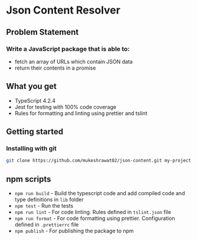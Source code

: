 # Json Content Resolver

## Problem Statement

### Write a JavaScript package that is able to:
* fetch an array of URLs which contain JSON data
* return their contents in a promise


## What you get

* TypeScript 4.2.4
* Jest for testing with 100% code coverage
* Rules for formatting and linting using prettier and tslint

## Getting started

### Installing with git

```bash
git clone https://github.com/mukeshrawat02/json-content.git my-project
```

## npm scripts

* `npm run build` - Build the typescript code and add compiled code and type definitions in `lib` folder
* `npm test` - Run the tests
* `npm run lint` - For code linting. Rules defined in `tslint.json` file
* `npm run format` - For code formatting using prettier. Configuration defined in `.prettierrc` file
* `npm publish` - For publishing the package to npm
